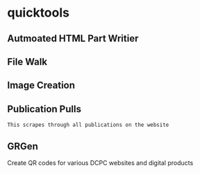# quicktools

## Autmoated HTML Part Writier




## File  Walk



## Image Creation


## Publication Pulls
    This scrapes through all publications on the website
## GRGen
 Create QR codes for various DCPC websites and digital products
